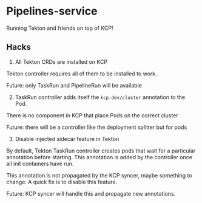# Pipelines-service

Running Tekton and friends on top of KCP!

## Hacks

1. All Tekton CRDs are installed on KCP

Tekton controller requires all of them to be installed to work.

Future: only TaskRun and PipelineRun will be available

2. TaskRun controller adds itself the `kcp.dev/cluster` annotation to the Pod.

There is no component in KCP that place Pods on the correct cluster

Future: there will be a controller like the deployment splitter but for pods

3. Disable injected sidecar feature in Tekton

By default, Tekton TaskRun controller creates pods that wait for a particular annotation before starting.
This annotation is added by the controller once all init containers have run. 

This annotation is not propagated by the KCP syncer, maybe something to change. A quick fix is to disable this feature.

Future: KCP syncer will handle this and propagate new annotations.

